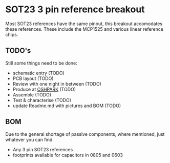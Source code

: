 # SOT23 3 pin reference breakout
Most SOT23 references have the same pinout, this breakout accomodates these references. These include the MCP1525 and various linear reference chips.
## TODO's
Still some things need to be done:
* schematic entry (TODO)
* PCB layout (TODO)
* Review with one night in between (TODO)
* Produce at [OSHPARK](https://oshpark.com/) (TODO)
* Assemble (TODO)
* Test & characterise (TODO)
* update Readme.md with pictures and BOM (TODO)
## BOM
Due to the general shortage of passive components, where mentioned, just whatever you can find.
* Any 3 pin SOT23 references
* footprints available for capacitors in 0805 and 0603
